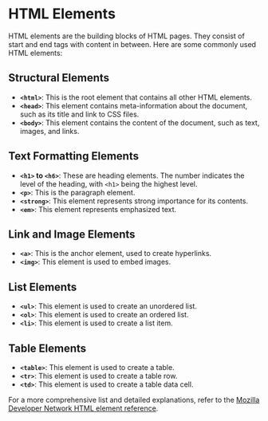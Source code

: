 # HTML Elements

HTML elements are the building blocks of HTML pages. They consist of start and end tags with content in between. Here are some commonly used HTML elements:

## Structural Elements

- **`<html>`**: This is the root element that contains all other HTML elements.
- **`<head>`**: This element contains meta-information about the document, such as its title and link to CSS files.
- **`<body>`**: This element contains the content of the document, such as text, images, and links.

## Text Formatting Elements

- **`<h1>` to `<h6>`**: These are heading elements. The number indicates the level of the heading, with `<h1>` being the highest level.
- **`<p>`**: This is the paragraph element.
- **`<strong>`**: This element represents strong importance for its contents.
- **`<em>`**: This element represents emphasized text.

## Link and Image Elements

- **`<a>`**: This is the anchor element, used to create hyperlinks.
- **`<img>`**: This element is used to embed images.

## List Elements

- **`<ul>`**: This element is used to create an unordered list.
- **`<ol>`**: This element is used to create an ordered list.
- **`<li>`**: This element is used to create a list item.

## Table Elements

- **`<table>`**: This element is used to create a table.
- **`<tr>`**: This element is used to create a table row.
- **`<td>`**: This element is used to create a table data cell.

For a more comprehensive list and detailed explanations, refer to the [Mozilla Developer Network HTML element reference](https://developer.mozilla.org/en-US/docs/Web/HTML/Element).